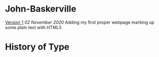 # John-Baskerville

[Version 1](https://sarahcollinson.github.io/John-Baskerville/john_baskerville.html)
*02 November 2020*
Adding my first proper webpage marking up some plain text with HTML5


History of Type
===============
